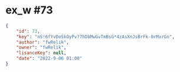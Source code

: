 
# ex_w #73
                
```JSON
{
    "id": 73,
    "key": "nS!6fYvDoSkOyPv?7hDbMwGvTmBsG*4zAsXnJsBrFk-0rMxrGn",
    "author": "fwRelik",
    "owner": "fwRelik",
    "lisanceKey": null,
    "date": "2022-9-06 01:00"
}
```
